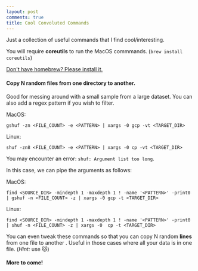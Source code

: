 ```yaml
---
layout: post
comments: true
title: Cool Convoluted Commands
---
```


Just a collection of useful commands that I find cool/interesting.
&nbsp;


You will require **coreutils** to run the MacOS commmands. (`brew install coreutils`) 
&nbsp;

[Don't have homebrew? Please install it.](https://brew.sh/)
&nbsp;
&nbsp;
&nbsp;


####  Copy N random files from one directory to another. 

Good for messing around with a small sample from a large dataset. You can also add a regex pattern if you wish to filter.

MacOS:
```
gshuf -zn <FILE_COUNT> -e <PATTERN> | xargs -0 gcp -vt <TARGET_DIR>
```

Linux:
```
shuf -zn8 <FILE_COUNT> -e <PATTERN> | xargs -0 cp -vt <TARGET_DIR>
```

You may encounter an error: `shuf: Argument list too long`. 

In this case, we can pipe the arguments as follows:

MacOS:
```
find <SOURCE_DIR> -mindepth 1 -maxdepth 1 ! -name '<PATTERN>' -print0 | gshuf -n <FILE_COUNT> -z | xargs -0 gcp -t <TARGET_DIR>
```

Linux:
```
find <SOURCE_DIR> -mindepth 1 -maxdepth 1 ! -name '<PATTERN>' -print0 | shuf -n <FILE_COUNT> -z | xargs -0  cp -t <TARGET_DIR>
```

You can even tweak these commands so that you can copy N random **lines** from one file to another . Useful in those cases where all your data is in one file. (*Hint:* use 🐱)
&nbsp;
&nbsp;
&nbsp;
#### More to come!
&nbsp;
&nbsp;
&nbsp;
&nbsp;

